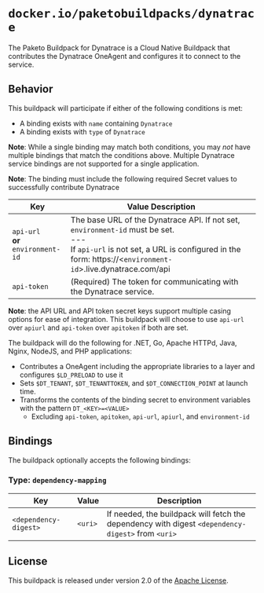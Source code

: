 # `docker.io/paketobuildpacks/dynatrace`
The Paketo Buildpack for Dynatrace is a Cloud Native Buildpack that contributes the Dynatrace OneAgent and configures it to connect to the service.

## Behavior
This buildpack will participate if either of the following conditions is met:

* A binding exists with `name` containing `Dynatrace`
* A binding exists with `type` of `Dynatrace`

**Note**:
While a single binding may match both conditions, you may *not* have multiple bindings that match the conditions above. Multiple Dynatrace service bindings are not supported for a single application.

**Note**:
The binding must include the following required Secret values to successfully contribute Dynatrace


| Key                                           | Value Description                                                                                                                                                                                        |
|-----------------------------------------------|----------------------------------------------------------------------------------------------------------------------------------------------------------------------------------------------------------|
| `api-url`<br/>  **or** <br/> `environment-id` | The base URL of the Dynatrace API. If not set, `environment-id` must be set. <br/> --- <br/> If `api-url` is not set, a URL is configured in the form: https://<`environment-id`>.live.dynatrace.com/api |
| `api-token`                                   | (Required) The token for communicating with the Dynatrace service.                                                                                                                                       |

**Note**:
the API URL and API token secret keys support multiple casing options for ease of integration.
This buildpack will choose to use `api-url` over `apiurl` and `api-token` over `apitoken` if both are set.

The buildpack will do the following for .NET, Go, Apache HTTPd, Java, Nginx, NodeJS, and PHP applications:

* Contributes a OneAgent including the appropriate libraries to a layer and configures `$LD_PRELOAD` to use it
* Sets `$DT_TENANT`, `$DT_TENANTTOKEN`, and `$DT_CONNECTION_POINT` at launch time.
* Transforms the contents of the binding secret to environment variables with the pattern `DT_<KEY>=<VALUE>`
  * Excluding `api-token`, `apitoken`, `api-url`, `apiurl`, and `environment-id`

## Bindings
The buildpack optionally accepts the following bindings:

### Type: `dependency-mapping`
| Key                   | Value   | Description                                                                                       |
|-----------------------|---------|---------------------------------------------------------------------------------------------------|
| `<dependency-digest>` | `<uri>` | If needed, the buildpack will fetch the dependency with digest `<dependency-digest>` from `<uri>` |

## License

This buildpack is released under version 2.0 of the [Apache License][a].

[a]: http://www.apache.org/licenses/LICENSE-2.0
